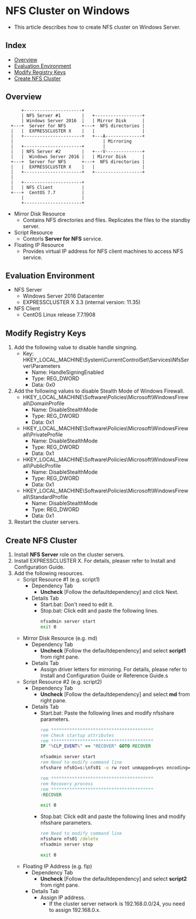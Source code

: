 # NFS Cluster on Windows 
- This article describes how to create NFS cluster on Windows Server.

## Index
- [Overview](#overview)
- [Evaluation Environment](#evaluation-environment)
- [Modify Registry Keys](#modify-registry-keys)
- [Create NFS Cluster](#create-nfs-cluster)

## Overview
```
      +----------------------+
      | NFS Server #1        |   +------------------+
      | Windows Server 2016  |   | Mirror Disk      |
  +---+  Server for NFS      +---+  NFS directories |
  |   |  EXPRESSCLUSTER X    |   |                  |
  |   +----------------------+   +---A--------------+
  |                                  | Mirroring 
  |   +----------------------+       |
  |   | NFS Server #2        |   +---V--------------+
  |   |  Windows Server 2016 |   | Mirror Disk      |
  +---+  Server for NFS      +---+  NFS directories |  
  |   |  EXPRESSCLUSTER X    |   |                  |
  |   +----------------------+   +------------------+
  |
  |   +----------------------+
  |   | NFS Client           |
  +---+  CentOS 7.7          |
      |                      |
      +----------------------+
```
- Mirror Disk Resource
  - Contains NFS directories and files. Replicates the files to the standby server.
- Script Resource
  - Contorls **Server for NFS** service.
- Floating IP Resource
  - Provides virtual IP address for NFS client machines to access NFS service.

## Evaluation Environment
- NFS Server
  - Windows Server 2016 Datacenter
  - EXPRESSCLUSTER X 3.3 (internal version: 11.35)
- NFS Client
  - CentOS Linux release 7.7.1908

## Modify Registry Keys
1. Add the following value to disable handle singning.
   - Key: HKEY_LOCAL_MACHINE\System\CurrentControlSet\Services\NfsServer\Parameters
     - Name: HandleSigningEnabled
     - Type: REG_DWORD
     - Data: 0x0
1. Add the following values to disable Stealth Mode of Windows Firewall.
   - HKEY_LOCAL_MACHINE\Software\Policies\Microsoft\WindowsFirewall\DomainProfile
     - Name: DisableStealthMode
     - Type: REG_DWORD
     - Data: 0x1
   - HKEY_LOCAL_MACHINE\Software\Policies\Microsoft\WindowsFirewall\PrivateProfile
     - Name: DisableStealthMode
     - Type: REG_DWORD
     - Data: 0x1
   - HKEY_LOCAL_MACHINE\Software\Policies\Microsoft\WindowsFirewall\PublicProfile
     - Name: DisableStealthMode
     - Type: REG_DWORD
     - Data: 0x1
   - HKEY_LOCAL_MACHINE\Software\Policies\Microsoft\WindowsFirewall\StandardProfile
     - Name: DisableStealthMode
     - Type: REG_DWORD
     - Data: 0x1
1. Restart the cluster servers. 

## Create NFS Cluster
1. Install **NFS Server** role on the cluster servers.
1. Install EXPRESSCLUSTER X. For details, pleaser refer to Install and Configuration Guide.
1. Add the following resources.
   - Script Resource #1 (e.g. script1)
     - Dependency Tab
       - **Uncheck** [Follow the defaultdependency] and click Next.
     - Details Tab
       - Start.bat: Don't need to edit it.
       - Stop.bat: Click edit and paste the following lines.
         ```bat
         nfsadmin server start
         exit 0
         ```
   - Mirror Disk Resource (e.g. md)
     - Dependency Tab
       - **Uncheck** [Follow the defaultdependency] and select **script1** from right pane.
     - Details Tab
       - Assign driver letters for mirroring. For details, please refer to Install and Configuration Guide or Reference Guide.s
   - Script Resource #2 (e.g. script2)
     - Dependency Tab
       - **Uncheck** [Follow the defaultdependency] and select **md** from right pane.
     - Details Tab
       - Start.bat: Paste the following lines and modify nfsshare parameters.
         ```bat
         rem ***************************************
         rem Check startup attributes
         rem ***************************************
         IF "%CLP_EVENT%" == "RECOVER" GOTO RECOVER
         
         nfsadmin server start
         rem Need to modify command line
         nfsshare nfs01=s:\nfs01 -o rw root unmapped=yes encoding=ansi
         
         rem ***************************************
         rem Recovery process
         rem ***************************************
         :RECOVER
         
         exit 0
         ```
       - Stop.bat: Click edit and paste the following lines and modify nfsshare parameters.
         ```bat
         rem Need to modify command line
         nfsshare nfs01 /delete
         nfsadmin server stop
         
         exit 0
         ```
   - Floating IP Address (e.g. fip)
     - Dependency Tab
       - **Uncheck** [Follow the defaultdependency] and select **script2** from right pane.
     - Details Tab
       - Assign IP address.
         - If the cluster server network is 192.168.0.0/24, you need to assign 192.168.0.x.
